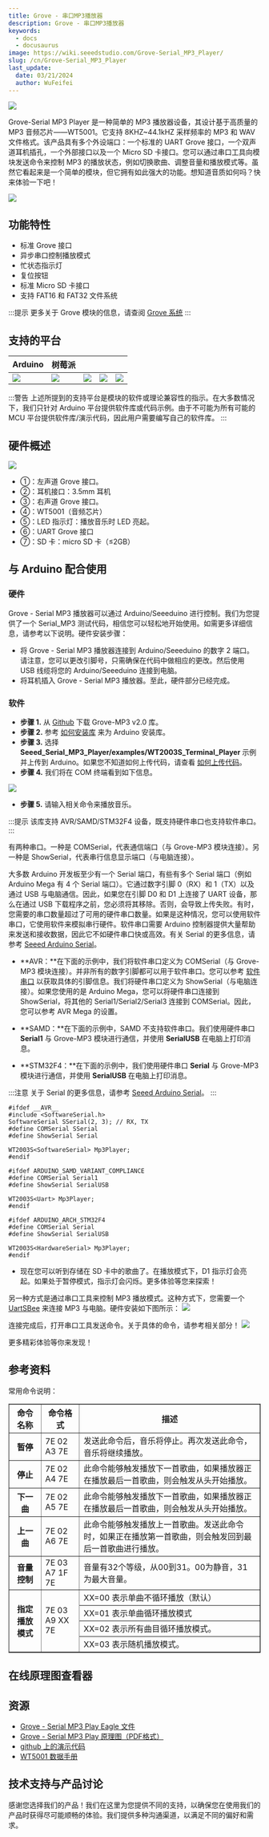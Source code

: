 ```yaml
---
title: Grove - 串口MP3播放器
description: Grove - 串口MP3播放器
keywords:
  - docs
  - docusaurus
image: https://wiki.seeedstudio.com/Grove-Serial_MP3_Player/
slug: /cn/Grove-Serial_MP3_Player
last_update:
  date: 03/21/2024
  author: WuFeifei
---
```


[![](https://files.seeedstudio.com/wiki/Grove-Serial_MP3_Player/img/Mp3sensor_02.jpg)](https://www.seeedstudio.com/depot/grove-serial-mp3-player-p-1542.html)

Grove-Serial MP3 Player 是一种简单的 MP3 播放器设备，其设计基于高质量的 MP3 音频芯片——WT5001。它支持 8KHZ~44.1kHZ 采样频率的 MP3 和 WAV 文件格式。该产品具有多个外设端口：一个标准的 UART Grove 接口，一个双声道耳机插孔，一个外部接口以及一个 Micro SD 卡接口。您可以通过串口工具向模块发送命令来控制 MP3 的播放状态，例如切换歌曲、调整音量和播放模式等。虽然它看起来是一个简单的模块，但它拥有如此强大的功能。想知道音质如何吗？快来体验一下吧！

[![](https://files.seeedstudio.com/wiki/common/Get_One_Now_Banner.png)](https://www.seeedstudio.com/depot/grove-serial-mp3-player-p-1542.html)

## **功能特性**

- 标准 Grove 接口
- 异步串口控制播放模式
- 忙状态指示灯
- 复位按钮
- 标准 Micro SD 卡接口
- 支持 FAT16 和 FAT32 文件系统

:::提示
    更多关于 Grove 模块的信息，请查阅 [Grove 系统](https://wiki.seeedstudio.com/Grove_System/)
:::

支持的平台
-------------------

| Arduino                                                      | 树莓派                                                       |                                                              |                                                              |                                                              |
| ------------------------------------------------------------ | ------------------------------------------------------------ | ------------------------------------------------------------ | ------------------------------------------------------------ | ------------------------------------------------------------ |
| ![](https://files.seeedstudio.com/wiki/wiki_english/docs/images/arduino_logo.jpg) | ![](https://files.seeedstudio.com/wiki/wiki_english/docs/images/raspberry_pi_logo_n.jpg) | ![](https://files.seeedstudio.com/wiki/wiki_english/docs/images/bbg_logo_n.jpg) | ![](https://files.seeedstudio.com/wiki/wiki_english/docs/images/wio_logo_n.jpg) | ![](https://files.seeedstudio.com/wiki/wiki_english/docs/images/linkit_logo.jpg) |

:::警告
    上述所提到的支持平台是模块的软件或理论兼容性的指示。在大多数情况下，我们只针对 Arduino 平台提供软件库或代码示例。由于不可能为所有可能的 MCU 平台提供软件库/演示代码，因此用户需要编写自己的软件库。
:::

**硬件概述**
-----------------

![](https://files.seeedstudio.com/wiki/Grove-Serial_MP3_Player/img/Mp3_interface.jpg)

- ①：左声道 Grove 接口。
- ②：耳机接口：3.5mm 耳机
- ③：右声道 Grove 接口。
- ④：WT5001（音频芯片）
- ⑤：LED 指示灯：播放音乐时 LED 亮起。
- ⑥：UART Grove 接口
- ⑦：SD 卡：micro SD 卡（≤2GB）

## 与 Arduino 配合使用

### 硬件

Grove - Serial MP3 播放器可以通过 Arduino/Seeeduino 进行控制。我们为您提供了一个 Serial_MP3 测试代码，相信您可以轻松地开始使用。如需更多详细信息，请参考以下说明。硬件安装步骤：

- 将 Grove - Serial MP3 播放器连接到 Arduino/Seeeduino 的数字 2 端口。请注意，您可以更改引脚号，只需确保在代码中做相应的更改。然后使用 USB 线缆将您的 Arduino/Seeeduino 连接到电脑。
- 将耳机插入 Grove - Serial MP3 播放器。至此，硬件部分已经完成。

### 软件

- **步骤 1.** 从 [Github](https://github.com/Seeed-Studio/Seeed_Serial_MP3_Player) 下载 Grove-MP3 v2.0 库。
- **步骤 2.** 参考 [如何安装库](https://wiki.seeedstudio.com/How_to_install_Arduino_Library) 来为 Arduino 安装库。
- **步骤 3.** 选择 **Seeed_Serial_MP3_Player/examples/WT2003S_Terminal_Player** 示例并上传到 Arduino。如果您不知道如何上传代码，请查看 [如何上传代码](https://wiki.seeedstudio.com/Upload_Code/)。
- **步骤 4.** 我们将在 COM 终端看到如下信息。

![](https://files.seeedstudio.com/wiki/Grove-MP3_v2.0/img/COM.png)

- **步骤 5.** 请输入相关命令来播放音乐。

:::提示
    该库支持 AVR/SAMD/STM32F4 设备，既支持硬件串口也支持软件串口。
:::

有两种串口。一种是 COMSerial，代表通信端口（与 Grove-MP3 模块连接）。另一种是 ShowSerial，代表串行信息显示端口（与电脑连接）。

大多数 Arduino 开发板至少有一个 Serial 端口，有些有多个 Serial 端口（例如 Arduino Mega 有 4 个 Serial 端口）。它通过数字引脚 0（RX）和 1（TX）以及通过 USB 与电脑通信。因此，如果您在引脚 D0 和 D1 上连接了 UART 设备，那么在通过 USB 下载程序之前，您必须将其移除。否则，会导致上传失败。有时，您需要的串口数量超过了可用的硬件串口数量。如果是这种情况，您可以使用软件串口，它使用软件来模拟串行硬件。软件串口需要 Arduino 控制器提供大量帮助来发送和接收数据，因此它不如硬件串口快或高效。有关 Serial 的更多信息，请参考 [Seeed Arduino Serial](https://wiki.seeedstudio.com/Seeed_Arduino_Serial/)。

- **AVR：**在下面的示例中，我们将软件串口定义为 COMSerial（与 Grove-MP3 模块连接）。并非所有的数字引脚都可以用于软件串口。您可以参考 [软件串口](https://www.arduino.cc/en/Reference/SoftwareSerial) 以获取具体的引脚信息。我们将硬件串口定义为 ShowSerial（与电脑连接）。如果您使用的是 Arduino Mega，您可以将硬件串口连接到 ShowSerial，将其他的 Serial1/Serial2/Serial3 连接到 COMSerial。因此，您可以参考 AVR Mega 的设置。

- **SAMD：**在下面的示例中，SAMD 不支持软件串口。我们使用硬件串口 **Serial1** 与 Grove-MP3 模块进行通信，并使用 **SerialUSB** 在电脑上打印消息。

- **STM32F4：**在下面的示例中，我们使用硬件串口 **Serial** 与 Grove-MP3 模块进行通信，并使用 **SerialUSB** 在电脑上打印消息。

:::注意
    关于 Serial 的更多信息，请参考 [Seeed Arduino Serial](https://wiki.seeedstudio.com/Seeed_Arduino_Serial/)。
:::

```
#ifdef __AVR__
#include <SoftwareSerial.h>
SoftwareSerial SSerial(2, 3); // RX, TX
#define COMSerial SSerial
#define ShowSerial Serial 

WT2003S<SoftwareSerial> Mp3Player;
#endif

#ifdef ARDUINO_SAMD_VARIANT_COMPLIANCE
#define COMSerial Serial1
#define ShowSerial SerialUSB 

WT2003S<Uart> Mp3Player;
#endif

#ifdef ARDUINO_ARCH_STM32F4
#define COMSerial Serial
#define ShowSerial SerialUSB 

WT2003S<HardwareSerial> Mp3Player;
#endif
```

- 现在您可以听到存储在 SD 卡中的歌曲了。在播放模式下，D1 指示灯会亮起。如果处于暂停模式，指示灯会闪烁。更多体验等您来探索！

另一种方式是通过串口工具来控制 MP3 播放模式。这种方式下，您需要一个 [UartSBee](https://www.seeedstudio.com/depot/uartsbee-v4-p-688.html?cPath=63_66) 来连接 MP3 与电脑。硬件安装如下图所示：
![](https://files.seeedstudio.com/wiki/Grove-Serial_MP3_Player/img/Using_UartSBee_to_Control_MP3.jpg)

连接完成后，打开串口工具发送命令。关于具体的命令，请参考相关部分！
![](https://files.seeedstudio.com/wiki/Grove-Serial_MP3_Player/img/Serial_tool_to_send_commands.jpg)

更多精彩体验等你来发现！

## 参考资料

常用命令说明：

<table border="1" cellspacing="0" width="80%">
<tr>
<th scope="col">
命令名称
</th>
<th scope="col">
命令格式
</th>
<th scope="col">
描述
</th>
</tr>
<tr>
<th scope="row">
暂停
</th>
<td>
7E 02 A3 7E
</td>
<td>
发送此命令后，音乐将停止。再次发送此命令，音乐将继续播放。
</td>
</tr>
<tr>
<th scope="row">
停止
</th>
<td>
7E 02 A4 7E
</td>
<td>
此命令能够触发播放下一首歌曲，如果播放器正在播放最后一首歌曲，则会触发从头开始播放。
</td>
</tr>
<tr>
<th scope="row">
下一曲
</th>
<td>
7E 02 A5 7E
</td>
<td>
此命令能够触发播放下一首歌曲，如果播放器正在播放最后一首歌曲，则会触发从头开始播放。
</td>
</tr>
<tr>
<th scope="row">
上一曲
</th>
<td>
7E 02 A6 7E
</td>
<td>
此命令能够触发播放上一首歌曲。发送此命令时，如果正在播放第一首歌曲，则会触发回到最后一首歌曲进行播放。
</td>
</tr>
<tr>
<th scope="row">
音量控制
</th>
<td>
7E 03 A7 1F 7E
</td>
<td>
音量有32个等级，从00到31。00为静音，31为最大音量。
</td>
</tr>
<tr>
<th rowspan="4" scope="row">
指定播放模式
</th>
<td rowspan="4">
7E 03 A9 XX 7E
</td>
<td>
XX=00 表示单曲不循环播放（默认）
</td>
</tr>
<tr>
<td>
XX=01 表示单曲循环播放模式
</td>
</tr>
<tr>
<td>
XX=02 表示所有曲目循环播放模式。
</td>
</tr>
<tr>
<td>
XX=03 表示随机播放模式。
</td>
</tr>
</table>


## 在线原理图查看器

<div className="altium-ecad-viewer" data-project-src="https://files.seeedstudio.com/wiki/Grove-Serial_MP3_Player/res/Grove-UART_MP3_Play_Eagle_File.zip" style={{borderRadius: '0px 0px 4px 4px', height: 500, borderStyle: 'solid', borderWidth: 1, borderColor: 'rgb(241, 241, 241)', overflow: 'hidden', maxWidth: 1280, maxHeight: 700, boxSizing: 'border-box'}}>
</div>

资源
---------

- [Grove - Serial MP3 Play Eagle 文件](https://files.seeedstudio.com/wiki/Grove-Serial_MP3_Player/res/Grove-UART_MP3_Play_Eagle_File.zip)
- [Grove - Serial MP3 Play 原理图（PDF格式）](https://files.seeedstudio.com/wiki/Grove-Serial_MP3_Player/res/Grove-Serial_MP3_Player.pdf)
- [github 上的演示代码](https://github.com/Seeed-Studio/Seeed_Serial_MP3_Player)
- [WT5001 数据手册](https://files.seeedstudio.com/wiki/Grove-Serial_MP3_Player/res/WT5001_datasheet_V1.5.pdf)

<!-- This Markdown file was created from https://www.seeedstudio.com/wiki/Grove_-_Serial_MP3_Player -->

## 技术支持与产品讨论

感谢您选择我们的产品！我们在这里为您提供不同的支持，以确保您在使用我们的产品时获得尽可能顺畅的体验。我们提供多种沟通渠道，以满足不同的偏好和需求。

<div class="button_tech_support_container">
<a href="https://forum.seeedstudio.com/" class="button_forum"></a> 
<a href="https://www.seeedstudio.com/contacts" class="button_email"></a>
</div>

<div class="button_tech_support_container">
<a href="https://discord.gg/eWkprNDMU7" class="button_discord"></a> 
<a href="https://github.com/Seeed-Studio/wiki-documents/discussions/69" class="button_discussion"></a>
</div>
